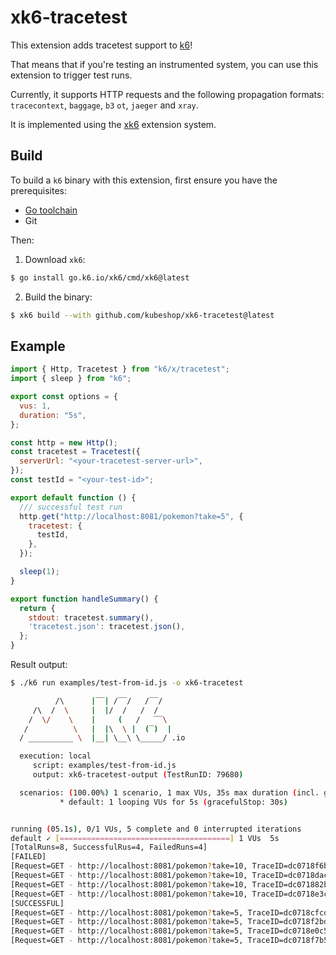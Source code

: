 # xk6-tracetest

This extension adds tracetest support to [k6](https://github.com/grafana/k6)! 

That means that if you're testing an instrumented system, you can use this extension to trigger test runs.

Currently, it supports HTTP requests and the following propagation formats: `tracecontext`, `baggage`, `b3` `ot`, `jaeger` and `xray`.

It is implemented using the [xk6](https://github.com/grafana/xk6) extension system.

## Build

To build a `k6` binary with this extension, first ensure you have the prerequisites:

- [Go toolchain](https://go101.org/article/go-toolchain.html)
- Git

Then:

1. Download `xk6`:

```bash
$ go install go.k6.io/xk6/cmd/xk6@latest
```

2. Build the binary:

```bash
$ xk6 build --with github.com/kubeshop/xk6-tracetest@latest
```

## Example

```javascript
import { Http, Tracetest } from "k6/x/tracetest";
import { sleep } from "k6";

export const options = {
  vus: 1,
  duration: "5s",
};

const http = new Http();
const tracetest = Tracetest({
  serverUrl: "<your-tracetest-server-url>",
});
const testId = "<your-test-id>";

export default function () {
  /// successful test run
  http.get("http://localhost:8081/pokemon?take=5", {
    tracetest: {
      testId,
    },
  });

  sleep(1);
}

export function handleSummary() {
  return {
    stdout: tracetest.summary(),
    'tracetest.json': tracetest.json(),
  };
}
```

Result output:

```bash
$ ./k6 run examples/test-from-id.js -o xk6-tracetest

          /\      |‾‾| /‾‾/   /‾‾/   
     /\  /  \     |  |/  /   /  /    
    /  \/    \    |     (   /   ‾‾\  
   /          \   |  |\  \ |  (‾)  | 
  / __________ \  |__| \__\ \_____/ .io

  execution: local
     script: examples/test-from-id.js
     output: xk6-tracetest-output (TestRunID: 79680)

  scenarios: (100.00%) 1 scenario, 1 max VUs, 35s max duration (incl. graceful stop):
           * default: 1 looping VUs for 5s (gracefulStop: 30s)


running (05.1s), 0/1 VUs, 5 complete and 0 interrupted iterations
default ✓ [======================================] 1 VUs  5s
[TotalRuns=8, SuccessfulRus=4, FailedRuns=4] 
[FAILED] 
[Request=GET - http://localhost:8081/pokemon?take=10, TraceID=dc0718f6bd99b3dc30cc624b154beb23, RunState=FINISHED FailingSpecs=false, TracetestURL= http://localhost:11633/test/nDdBCnoVg/run/28] 
[Request=GET - http://localhost:8081/pokemon?take=10, TraceID=dc0718dacd99b3dc30dc0ed028659513, RunState=FINISHED FailingSpecs=false, TracetestURL= http://localhost:11633/test/nDdBCnoVg/run/25] 
[Request=GET - http://localhost:8081/pokemon?take=10, TraceID=dc071882b699b3dc30f993c5e0a8b330, RunState=FINISHED FailingSpecs=false, TracetestURL= http://localhost:11633/test/nDdBCnoVg/run/26] 
[Request=GET - http://localhost:8081/pokemon?take=10, TraceID=dc0718e3c599b3dc30c09b0fff1e83d7, RunState=FINISHED FailingSpecs=false, TracetestURL= http://localhost:11633/test/nDdBCnoVg/run/27] 
[SUCCESSFUL] 
[Request=GET - http://localhost:8081/pokemon?take=5, TraceID=dc0718cfcd99b3dc301f7fc40fa024a8, RunState=FINISHED FailingSpecs=false, TracetestURL= http://localhost:11633/test/J0d887oVR/run/145] 
[Request=GET - http://localhost:8081/pokemon?take=5, TraceID=dc0718f2bd99b3dc300da669a9c1d4b5, RunState=FINISHED FailingSpecs=false, TracetestURL= http://localhost:11633/test/J0d887oVR/run/142] 
[Request=GET - http://localhost:8081/pokemon?take=5, TraceID=dc0718e0c599b3dc30e774886605729d, RunState=FINISHED FailingSpecs=false, TracetestURL= http://localhost:11633/test/J0d887oVR/run/143] 
[Request=GET - http://localhost:8081/pokemon?take=5, TraceID=dc0718f7b599b3dc30f5fab29c1b01f4, RunState=FINISHED FailingSpecs=false, TracetestURL= http://localhost:11633/test/J0d887oVR/run/144] 
```
